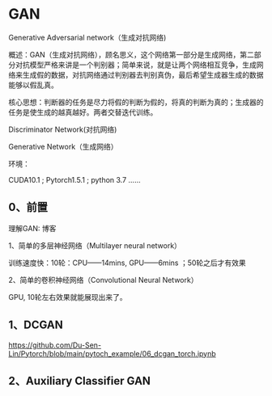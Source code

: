 # GAN

Generative Adversarial network（生成对抗网络)

概述：GAN（生成对抗网络），顾名思义，这个网络第一部分是生成网络，第二部分对抗模型严格来讲是一个判别器；简单来说，就是让两个网络相互竞争，生成网络来生成假的数据，对抗网络通过判别器去判别真伪，最后希望生成器生成的数据能够以假乱真。

核心思想：判断器的任务是尽力将假的判断为假的，将真的判断为真的；生成器的任务是使生成的越真越好。两者交替迭代训练。

Discriminator Network(对抗网络)

Generative Network（生成网络）

环境：

CUDA10.1 ; Pytorch1.5.1 ; python 3.7 ......

## 0、前置

理解GAN: 博客

1、简单的多层神经网络（Multilayer neural network）

训练速度快：10轮：CPU——14mins, GPU——6mins ；50轮之后才有效果

2、简单的卷积神经网络（Convolutional Neural Network）

GPU, 10轮左右效果就能展现出来了。

## 1、DCGAN

https://github.com/Du-Sen-Lin/Pytorch/blob/main/pytoch_example/06_dcgan_torch.ipynb

## 2、Auxiliary Classifier GAN









